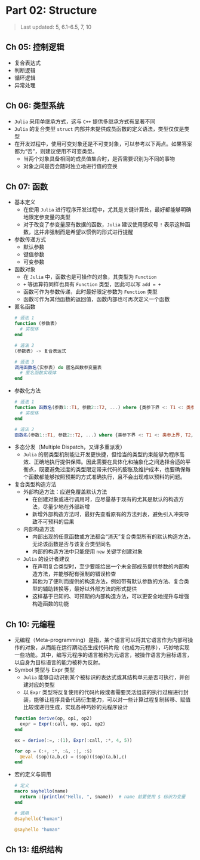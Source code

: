 # Part 02: Structure

> Last updated: 5, 6.1-6.5, 7, 10

## Ch 05: 控制逻辑

* 复合表达式
* 判断逻辑
* 循环逻辑
* 异常处理

## Ch 06: 类型系统

* `Julia` 采用单继承方式，这与 `C++` 提供多继承方式有显著不同
* `Julia` 的复合类型 `struct` 内部并未提供成员函数的定义语法，类型仅仅是类型
* 在开发过程中，使用可变对象还是不可变对象，可以参考以下两点。如果答案都为“否”，则建议使用不可变类型。
  * 当两个对象具备相同的成员值集合时，是否需要识别为不同的事物
  * 对象之间是否会随时独立地进行值的变换

## Ch 07: 函数

* 基本定义
  * 在使用 `Julia` 进行程序开发过程中，尤其是关键计算处，最好都能够明确地限定参变量的类型
  * 对于改变了参变量原有数据的函数，`Julia` 建议使用感叹号 `!` 表示这种函数，这并非强制而是希望以惯例的形式进行提醒
* 参数传递方式
  * 默认参数
  * 键值参数
  * 可变参数
* 函数对象
  * 在 `Julia` 中，函数也是可操作的对象，其类型为 `Function`
  * `+` 等运算符同样也具有 `Function` 类型，因此可以写 `add = +`
  * 函数可作为参数传递，此时最好限定参数为 `Function` 类型
  * 函数可作为其他函数的返回值，函数内部也可再次定义一个函数
* 匿名函数
  ```julia
  # 语法 1
  function (参数表)
    # 实现体
  end

  # 语法 2
  (参数表) -> 复合表达式
  
  # 语法 3
  调用函数名(实参表) do 匿名函数参变量表
    # 匿名函数实现体
  end
  ```
* 参数化方法
  ```julia
  # 语法 1
  function 函数名(参数1::T1, 参数2::T2, ...) where {类参下界 <: T1 <: 类参上界, T2, ...}
    # 实现体
  end
  
  # 语法 2
  函数名(参数1::T1, 参数2::T2, ...) where {类参下界 <: T1 <: 类参上界, T2, ...} = 复合表达式
  ```
* 多态分发（Multiple Dispatch，又译多重派发）
  * `Julia` 的弱类型机制能让开发更快捷，但恰当的类型约束能够为程序高效、正确地执行提供保障。因此需要在具体化和抽象化之间选择合适的平衡点，既要避免过度的类型限定带来代码的膨胀及维护成本，也要确保每个函数都能够按照预期的方式准确执行，且不会出现难以预料的问题。
* 复合类型构造方法
  * 外部构造方法：应避免覆盖默认方法
    * 在创建对象或进行调用时，应尽量基于现有的尤其是默认的构造方法，尽量少地在外部新增
    * 新增外部构造方法时，最好先查看原有的方法列表，避免引入冲突导致不可预料的后果
  * 内部构造方法
    * 内部出现的任意函数或方法都会“消灭”复合类型所有的默认构造方法，无论该函数是否与该复合类型同名
    * 内部的构造方法中只能使用 `new` 关键字创建对象
  * `Julia` 的设计者建议
    * 在声明复合类型时，至少要能给出一个未全部成员提供参数的内部构造方法，并能够配有强制的错误检查
    * 其他为了便利而提供的构造方法，例如带有默认参数的方法、复合类型的辅助转换等，最好以外部方法的形式提供
    * 这样基于已知的、可预期的内部构造方法，可以更安全地提升与增强构造函数的功能


## Ch 10: 元编程

* 元编程（Meta-programming）是指，某个语言可以将其它语言作为内部可操作的对象，从而能在运行期动态生成代码片段（也成为元程序），巧妙地实现一些功能。其中，编写元程序的语言被称为元语言，被操作语言为目标语言，以自身为目标语言的能力被称为反射。
* Symbol 类型与 Expr 类型
  * `Julia` 能够自动识别某个被标识的表达式或其结构单元是否可执行，并创建对应的类型
  * 以 `Expr` 类型将反复使用的代码片段或者需要灵活组装的执行过程进行封装，能够让程序具备代码衍生能力，可以对一些计算过程复制转移、赋值比较或递归生成，实现各种巧妙的元程序设计
  ```julia
  function derive(op, op1, op2)
    expr = Expr(:call, op, op1, op2)
  end

  ex = derive(:=, :(1), Expr(:call, :*, 4, 5))

  for op = (:+, :*, :&, :|, :$)
    @eval ($op)(a,b,c) = ($op)(($op)(a,b),c)
  end
  ```
* 宏的定义与调用
  ```julia
  # 定义
  macro sayhello(name)
    return :(println("Hello, ", $name))  # name 前要使用 $ 标识为变量
  end

  # 调用
  @sayhello("human")

  @sayhello "human"
  ```

## Ch 13: 组织结构
